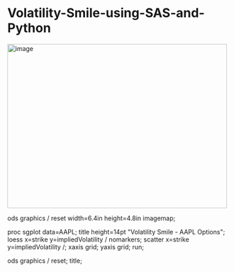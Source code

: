 # Volatility-Smile-using-SAS-and-Python
<img width="495" height="371" alt="image" src="https://github.com/user-attachments/assets/c0a32a23-4b6d-443e-be3d-e8285e7ecfec" />






ods graphics / reset width=6.4in height=4.8in imagemap;

proc sgplot data=AAPL;
	title height=14pt "Volatility Smile - AAPL Options";
	loess x=strike y=impliedVolatility / nomarkers;
	scatter x=strike y=impliedVolatility /;
	xaxis grid;
	yaxis grid;
run;

ods graphics / reset;
title;
